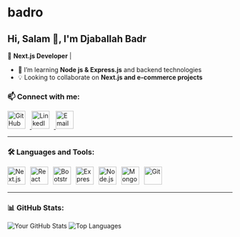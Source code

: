 # badro
## Hi, Salam 👋, I'm Djaballah Badr

🚀 **Next.js Developer** | 

- 🌱 I’m learning **Node js & Express.js** and backend technologies
- 💡 Looking to collaborate on **Next.js and e-commerce projects**

### 📫 Connect with me:
<p align="left">
  <a href="https://github.com/badro39/" target="_blank">
    <img src="https://cdn.jsdelivr.net/gh/devicons/devicon/icons/github/github-original.svg" alt="GitHub" width="40" height="40" style="margin-right: 10px;"/>
  </a>
  <a href="https://www.linkedin.com/in/djaballah-badr-bb891a21a/" target="_blank">
    <img src="https://cdn.jsdelivr.net/gh/devicons/devicon/icons/linkedin/linkedin-original.svg" alt="LinkedIn" width="40" height="40" style="margin-right: 10px;"/>
  </a>
  <a href="mailto:badrdjab3@gmail.com.com">
    <img src="https://cdn.jsdelivr.net/gh/devicons/devicon/icons/google/google-original.svg" alt="Email" width="40" height="40"/>
  </a>
</p>


---

### 🛠 Languages and Tools:
<p align="left">
  <img src="https://cdn.jsdelivr.net/gh/devicons/devicon/icons/nextjs/nextjs-original.svg" alt="Next.js" width="40" height="40" style="margin-right: 7px;"/>
  <img src="https://cdn.jsdelivr.net/gh/devicons/devicon/icons/react/react-original.svg" alt="React" width="40" height="40" style="margin-right: 7px;"/>
  <img src="https://cdn.jsdelivr.net/gh/devicons/devicon/icons/bootstrap/bootstrap-original.svg" alt="Bootstrap" width="40" height="40" style="margin-right: 7px;"/>
  <img src="https://cdn.jsdelivr.net/gh/devicons/devicon/icons/express/express-original.svg" alt="Express.js" width="40" height="40" style="margin-right: 7px;"/>
  <img src="https://cdn.jsdelivr.net/gh/devicons/devicon/icons/nodejs/nodejs-original.svg" alt="Node.js" width="40" height="40" style="margin-right: 7px;"/>
  <img src="https://cdn.jsdelivr.net/gh/devicons/devicon/icons/mongodb/mongodb-original.svg" alt="MongoDB" width="40" height="40" style="margin-right: 7px;"/>
  <img src="https://cdn.jsdelivr.net/gh/devicons/devicon/icons/git/git-original.svg" alt="Git" width="40" height="40"/>
</p>



---

### 📊 GitHub Stats:
![Your GitHub Stats](https://github-readme-stats.vercel.app/api?username=badro39&show_icons=true&theme=light)
![Top Languages](https://github-readme-stats.vercel.app/api/top-langs/?username=badro39&layout=compact&theme=light)

